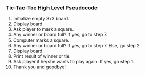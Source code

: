### Tic-Tac-Toe High Level Pseudocode

1. Initialize empty 3x3 board.
2. Display board
3. Ask player to mark a square.
4. Any winner or board full? If yes, go to step 7.
5. Computer marks a square.
6. Any winner or board full? If yes, go to step 7. Else, go step 2
7. Display board.
8. Print result of winner or tie.
9. Ask player if he/she wants to play again. If yes, go step 1. 
10. Thank you and goodbye!